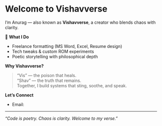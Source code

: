 #  Welcome to Vishavverse

I’m Anurag — also known as **Vishavverse**, a creator who blends chaos with clarity.

🧠 **What I Do**
-  Freelance formatting (MS Word, Excel, Resume design)
-  Tech tweaks & custom ROM experiments
-  Poetic storytelling with philosophical depth


 **Why Vishavverse?**
> “Vis” — the poison that heals.  
> “Shav” — the truth that remains.  
> Together, I build systems that sting, soothe, and speak.

 **Let’s Connect**
- Email:  

---

_“Code is poetry. Chaos is clarity. Welcome to my verse.”_
